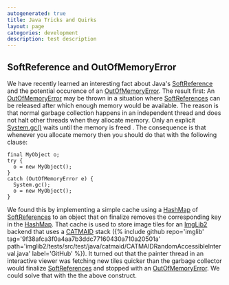 ```yaml
---
autogenerated: true
title: Java Tricks and Quirks
layout: page
categories: development
description: test description
---
```


SoftReference and OutOfMemoryError
----------------------------------

We have recently learned an interesting fact about Java's [SoftReference](http://docs.oracle.com/javase/6/docs/api/java/lang/ref/SoftReference.html) and the potential occurence of an [OutOfMemoryError](http://docs.oracle.com/javase/6/docs/api/java/lang/OutOfMemoryError.html). The result first: An [OutOfMemoryError](http://docs.oracle.com/javase/6/docs/api/java/lang/OutOfMemoryError.html) may be thrown in a situation where [SoftReferences](http://docs.oracle.com/javase/6/docs/api/java/lang/ref/SoftReference.html) can be released after which enough memory would be available. The reason is that normal garbage collection happens in an independent thread and does not halt other threads when they allocate memory. Only an explicit [System.gc()](http://docs.oracle.com/javase/6/docs/api/java/lang/System.html#gc%28%29) waits until the memory is freed . The consequence is that whenever you allocate memory then you should do that with the following clause:

    final MyObject o;
    try {
      o = new MyObject();
    }
    catch (OutOfMemoryError e) {
      System.gc();
      o = new MyObject();
    }  

We found this by implementing a simple cache using a [HashMap](http://docs.oracle.com/javase/6/docs/api/java/util/HashMap.html) of [SoftReferences](http://docs.oracle.com/javase/6/docs/api/java/lang/ref/SoftReference.html) to an object that on finalize removes the corresponding key in the [HashMap](http://docs.oracle.com/javase/6/docs/api/java/util/HashMap.html). That cache is used to store image tiles for an [ImgLib2](ImgLib2) backend that uses a [CATMAID](http://fly.mpi-cbg.de/~saalfeld/catmaid/) stack ({% include github repo='imglib' tag='9f38afca3f0a4aa7b3ddc77160430a710a20501a' path='imglib2/tests/src/test/java/catmaid/CATMAIDRandomAccessibleInterval.java' label='GitHub' %}). It turned out that the painter thread in an interactive viewer was fetching new tiles quicker than the garbage collector would finalize [SoftReferences](http://docs.oracle.com/javase/6/docs/api/java/lang/ref/SoftReference.html) and stopped with an [OutOfMemoryError](http://docs.oracle.com/javase/6/docs/api/java/lang/OutOfMemoryError.html). We could solve that with the the above construct.
